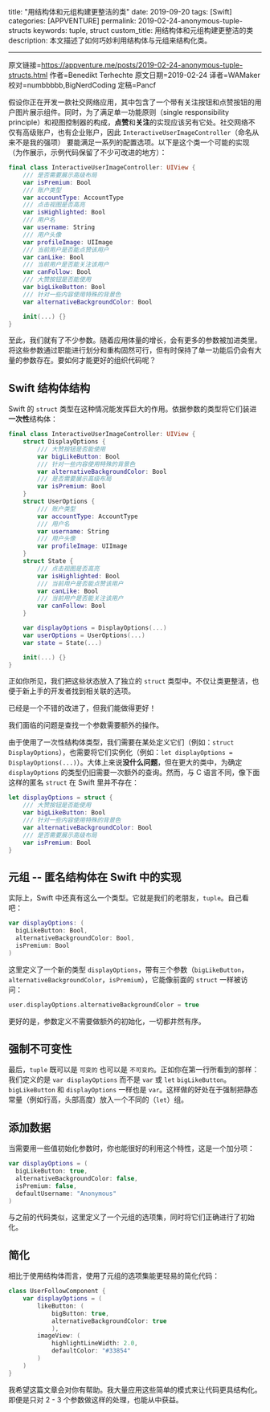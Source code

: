title: "用结构体和元组构建更整洁的类"
date: 2019-09-20
tags: [Swift]
categories: [APPVENTURE]
permalink: 2019-02-24-anonymous-tuple-structs
keywords: tuple, struct
custom_title: 用结构体和元组构建更整洁的类
description: 本文描述了如何巧妙利用结构体与元组来结构化类。

---

原文链接=https://appventure.me/posts/2019-02-24-anonymous-tuple-structs.html
作者=Benedikt Terhechte
原文日期=2019-02-24
译者=WAMaker
校对=numbbbbb,BigNerdCoding
定稿=Pancf

<!--此处开始正文-->

假设你正在开发一款社交网络应用，其中包含了一个带有关注按钮和点赞按钮的用户图片展示组件。同时，为了满足单一功能原则（single responsibility principle）和视图控制器的构成，**点赞**和**关注**的实现应该另有它处。社交网络不仅有高级账户，也有企业账户，因此 `InteractiveUserImageController`（命名从来不是我的强项） 要能满足一系列的配置选项。以下是这个类一个可能的实现（为作展示，示例代码保留了不少可改进的地方）：
<!--more-->
```swift
final class InteractiveUserImageController: UIView {
    /// 是否需要展示高级布局
    var isPremium: Bool
    /// 账户类型
    var accountType: AccountType
    /// 点击视图是否高亮
    var isHighlighted: Bool
    /// 用户名
    var username: String
    /// 用户头像
    var profileImage: UIImage
    /// 当前用户是否能点赞该用户
    var canLike: Bool
    /// 当前用户是否能关注该用户
    var canFollow: Bool
    /// 大赞按钮是否能使用
    var bigLikeButton: Bool
    /// 针对一些内容使用特殊的背景色
    var alternativeBackgroundColor: Bool

    init(...) {}
}
```

至此，我们就有了不少参数。随着应用体量的增长，会有更多的参数被加进类里。将这些参数通过职能进行划分和重构固然可行，但有时保持了单一功能后仍会有大量的参数存在。要如何才能更好的组织代码呢？

## Swift 结构体结构

Swift 的 `struct` 类型在这种情况能发挥巨大的作用。依据参数的类型将它们装进**一次性**结构体：

```swift
final class InteractiveUserImageController: UIView {
    struct DisplayOptions {
        /// 大赞按钮是否能使用
        var bigLikeButton: Bool
        /// 针对一些内容使用特殊的背景色
        var alternativeBackgroundColor: Bool
        /// 是否需要展示高级布局
        var isPremium: Bool
    }
    struct UserOptions {
        /// 账户类型
        var accountType: AccountType
        /// 用户名
        var username: String
        /// 用户头像
        var profileImage: UIImage
    }
    struct State {
        /// 点击视图是否高亮
        var isHighlighted: Bool
        /// 当前用户是否能点赞该用户
        var canLike: Bool
        /// 当前用户是否能关注该用户
        var canFollow: Bool
    }

    var displayOptions = DisplayOptions(...)
    var userOptions = UserOptions(...)
    var state = State(...)

    init(...) {}
}
```

正如你所见，我们把这些状态放入了独立的 `struct` 类型中。不仅让类更整洁，也便于新上手的开发者找到相关联的选项。

已经是一个不错的改进了，但我们能做得更好！

我们面临的问题是查找一个参数需要额外的操作。

由于使用了一次性结构体类型，我们需要在某处定义它们（例如：`struct DisplayOptions`），也需要将它们实例化（例如：`let displayOptions = DisplayOptions(...)`）。大体上来说**没什么问题**，但在更大的类中，为确定 `displayOptions` 的类型仍旧需要一次额外的查询。然而，与 C 语言不同，像下面这样的匿名 `struct` 在 Swift 里并不存在：

```swift
let displayOptions = struct {
    /// 大赞按钮是否能使用
    var bigLikeButton: Bool
    /// 针对一些内容使用特殊的背景色
    var alternativeBackgroundColor: Bool
    /// 是否需要展示高级布局
    var isPremium: Bool
}
```

## 元组 -- 匿名结构体在 Swift 中的实现

实际上，Swift 中还真有这么一个类型。它就是我们的老朋友，`tuple`。自己看吧：

```swift
var displayOptions: (
  bigLikeButton: Bool,
  alternativeBackgroundColor: Bool,
  isPremium: Bool
)
```

这里定义了一个新的类型 `displayOptions`，带有三个参数（`bigLikeButton`，`alternativeBackgroundColor`，`isPremium`），它能像前面的 `struct` 一样被访问：

```swift
user.displayOptions.alternativeBackgroundColor = true
```

更好的是，参数定义不需要做额外的初始化，一切都井然有序。

## 强制不可变性

最后，`tuple` 既可以是 `可变的` 也可以是 `不可变的`。正如你在第一行所看到的那样：我们定义的是 `var displayOptions` 而不是 `var` 或 `let` `bigLikeButton`。`bigLikeButton` 和 `displayOptions` 一样也是 `var`。这样做的好处在于强制把静态常量（例如行高，头部高度）放入一个不同的（`let`）组。

## 添加数据

当需要用一些值初始化参数时，你也能很好的利用这个特性，这是一个加分项：

```swift
var displayOptions = (
  bigLikeButton: true,
  alternativeBackgroundColor: false,
  isPremium: false,
  defaultUsername: "Anonymous"
)
```

与之前的代码类似，这里定义了一个元组的选项集，同时将它们正确进行了初始化。

## 简化

相比于使用结构体而言，使用了元组的选项集能更轻易的简化代码：

```swift
class UserFollowComponent {
    var displayOptions = (
        likeButton: (
            bigButton: true,
            alternativeBackgroundColor: true
            ),
        imageView: (
            highlightLineWidth: 2.0,
            defaultColor: "#33854"
        )
    )
}
```

我希望这篇文章会对你有帮助。我大量应用这些简单的模式来让代码更具结构化。即便是只对 2 - 3 个参数做这样的处理，也能从中获益。
